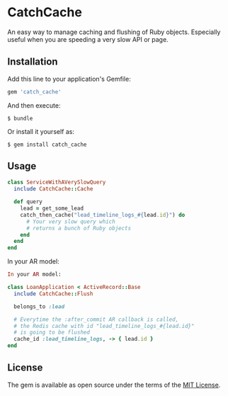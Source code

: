 # CatchCache

An easy way to manage caching and flushing of Ruby objects. Especially useful when you are speeding a very slow API or page.

## Installation

Add this line to your application's Gemfile:

```ruby
gem 'catch_cache'
```

And then execute:

    $ bundle

Or install it yourself as:

    $ gem install catch_cache

## Usage

```ruby
class ServiceWithAVerySlowQuery
  include CatchCache::Cache

  def query
    lead = get_some_lead
    catch_then_cache("lead_timeline_logs_#{lead.id}") do
      # Your very slow query which
      # returns a bunch of Ruby objects
    end
  end
end
```

In your AR model:

```ruby
In your AR model:

class LoanApplication < ActiveRecord::Base
  include CatchCache::Flush

  belongs_to :lead

  # Everytime the :after_commit AR callback is called,
  # the Redis cache with id "lead_timeline_logs_#{lead.id}"
  # is going to be flushed
  cache_id :lead_timeline_logs, -> { lead.id }
end
```

## License

The gem is available as open source under the terms of the [MIT License](http://opensource.org/licenses/MIT).
